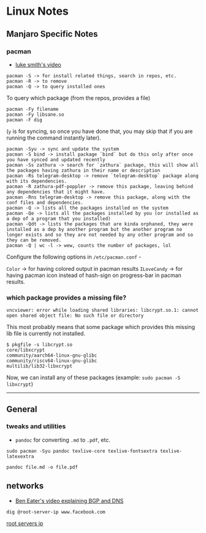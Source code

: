 # Linux Notes

## Manjaro Specific Notes

### pacman

- [luke smith's video](https://www.youtube.com/watch?v=-dEuXTMzRKs)

```
pacman -S -> for install related things, search in repos, etc.
pacman -R -> to remove
pacman -Q -> to query installed ones
```

To query which package (from the repos, provides a file)
```
pacman -Fy filename
pacman -Fy libsane.so
pacman -F dig
```

(`y` is for syncing, so once you have done that, you may skip that if you are running the command instantly later).

```
pacman -Syu -> sync and update the system
pacman -S bind -> install package `bind` but do this only after once you have synced and updated recently
pacman -Ss zathura -> search for `zathura` package, this will show all the packages having zathura in their name or description
pacman -Rs telegram-desktop -> remove `telegram-desktop` package along with its dependencies.
pacman -R zathura-pdf-poppler -> remove this package, leaving behind any dependencies that it might have.
pacman -Rns telegram-desktop -> remove this package, along with the conf files and dependencies.
pacman -Q -> lists all the packages installed on the system
pacman -Qe -> lists all the packages installed by you (or installed as a dep of a program that you installed)
pacman -Qdt -> lists the packages that are kinda orphaned, they were installed as a dep by another program but the another program no longer exists and so they are not needed by any other program and so they can be removed.
pacman -Q | wc -l -> wew, counts the number of packages, lol
```

Configure the following options in `/etc/pacman.conf` -

`Color` -> for having colored output in pacman results
`ILoveCandy` -> for having pacman icon instead of hash-sign on progress-bar in pacman results.

### which package provides a missing file?

```
vncviewer: error while loading shared libraries: libcrypt.so.1: cannot open shared object file: No such file or directory
```

This most probably means that some package which provides this missing lib file is currently not installed.

```
$ pkgfile -s libcrypt.so                                                 
core/libxcrypt
community/aarch64-linux-gnu-glibc
community/riscv64-linux-gnu-glibc
multilib/lib32-libxcrypt
```

Now, we can install any of these packages (example: `sudo pacman -S libxcrypt`)


---


## General

### tweaks and utilities

- `pandoc` for converting `.md` to `.pdf`, etc.

```
sudo pacman -Syu pandoc texlive-core texlive-fontsextra texlive-latexextra

pandoc file.md -o file.pdf
```

## networks


- [Ben Eater's video explaining BGP and DNS](https://www.youtube.com/watch?v=-wMU8vmfaYo)

```
dig @root-server-ip www.facebook.com
```

[root servers ip](https://www.iana.org/domains/root/servers)

